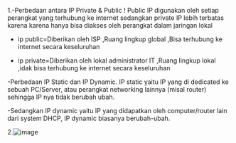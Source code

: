 1.-Perbedaan antara IP Private & Public !
    Public IP digunakan oleh setiap perangkat yang terhubung ke internet sedangkan private IP lebih terbatas karena karena hanya bisa diakses oleh perangkat dalam 
    jaringan lokal
    
   - ip public=Diberikan oleh ISP ,Ruang lingkup global ,Bisa terhubung ke internet secara keseluruhan
    
   - ip private=Diberikan oleh lokal administrator IT ,Ruang lingkup lokal ,idak bisa terhubung ke internet secara keseluruhan 
    
 -Perbedaan IP Static dan IP Dynamic. IP static yaitu IP yang di dedicated ke sebuah PC/Server, atau perangkat networking lainnya (misal router) sehingga IP nya 
    tidak berubah ubah. 
    
 -Sedangkan IP dynamic yaitu IP yang didapatkan oleh computer/router lain dari system DHCP, IP dynamic biasanya berubah-ubah.


2.![image](https://github.com/kevinhariya/devops18-dumbways-kevin/assets/135611481/5fc30a26-6e53-461a-b926-d1d13c6a4b0c)



